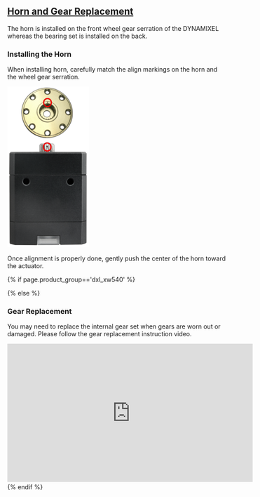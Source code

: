 ## [Horn and Gear Replacement](#horn-and-gear-replacement)

The horn is installed on the front wheel gear serration of the DYNAMIXEL whereas the bearing set is installed on the back.

### Installing the Horn

When installing horn, carefully match the align markings on the horn and the wheel gear serration.

![](/assets/images/dxl/x/x430_marking.png)

Once alignment is properly done, gently push the center of the horn toward the actuator.

{% if page.product_group=='dxl_xw540' %}

{% else %}
### Gear Replacement

You may need to replace the internal gear set when gears are worn out or damaged.
Please follow the gear replacement instruction video.

<iframe width="560" height="315" src="https://www.youtube.com/embed/wKxcZNMrrCQ" frameborder="0" allow="autoplay; encrypted-media" allowfullscreen></iframe>
{% endif %}
